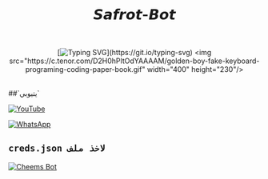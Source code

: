 <h1 align="center">𝙎𝙖𝙛𝙧𝙤𝙩-𝘽𝙤𝙩</h1>
<br>
<div align="center">

[![Typing SVG](https://readme-typing-svg.demolab.com?font=Fira+Code&pause=1000&color=00CB22&width=435&lines=بوت+سفروت+بوت+قابل+للتطوير;كل+شي+غير+مشفر+استمتع+وشكرا+لك+%3A3;%5B++بوت+سفروت+الفقدان%5D_)](https://git.io/typing-svg)
<img src="https://c.tenor.com/D2H0hPltOdYAAAAM/golden-boy-fake-keyboard-programing-coding-paper-book.gif" width="400" height="230"/>
</div>
<br>
##`يتيوبي`


[![YouTube](https://img.shields.io/badge/YouTube-FF0000?style=for-the-badge&logo=youtube&logoColor=white)](https://youtube.com/@SAFROT?si=N5KKoTotLOgpG6-z)


[![WhatsApp](https://img.shields.io/badge/قناة-25D366?style=for-the-badge&logo=whatsapp&logoColor=white)](https://whatsapp.com/channel/0029VaeXAKJAjPXLKGuZSr46)

## `creds.json لاخذ ملف`
[![Cheems Bot](https://repl.it/badge/github/quiec/whatsasena)](https://replit.com/@kofdemon87/Nezuko-pair)
